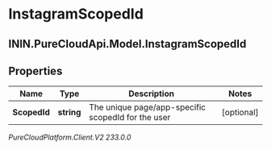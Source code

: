 # InstagramScopedId

## ININ.PureCloudApi.Model.InstagramScopedId

## Properties

|Name | Type | Description | Notes|
|------------ | ------------- | ------------- | -------------|
| **ScopedId** | **string** | The unique page/app-specific scopedId for the user | [optional] |



_PureCloudPlatform.Client.V2 233.0.0_
